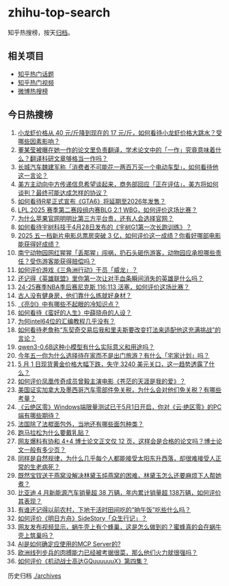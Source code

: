 # zhihu-top-search

知乎热搜榜，按天[归档](./archives)。

## 相关项目

- [知乎热门话题](https://github.com/justjavac/zhihu-trending-hot-questions)
- [知乎热门视频](https://github.com/justjavac/zhihu-trending-hot-video)
- [微博热搜榜](https://github.com/justjavac/weibo-trending-hot-search)

## 今日热搜榜

<!-- BEGIN -->
<!-- 最后更新时间 Sat May 03 2025 01:34:00 GMT+0800 (China Standard Time) -->

1. [小龙虾价格从 40 元/斤降到现在的 17 元/斤，如何看待小龙虾价格大跳水？受哪些因素影响？](https://www.zhihu.com/search?q=https%3A%2F%2Fapi.zhihu.com%2Fquestions%2F1900983268733584209)
1. [董某莹被曝在她一作的论文里负责翻译，学术论文中的「一作」究竟意味着什么？翻译科研文章够格当一作吗？](https://www.zhihu.com/search?q=https%3A%2F%2Fapi.zhihu.com%2Fquestions%2F1901664680163898289)
1. [长城汽车魏建军称「消费者不可能花一两百万买一个电动车型」，如何看待他这一言论？](https://www.zhihu.com/search?q=https%3A%2F%2Fapi.zhihu.com%2Fquestions%2F1901528443679639497)
1. [美方主动向中方传递信息希望谈起来，商务部回应「正在评估」，美方将如何谈判？最终可能达成怎样的协议？](https://www.zhihu.com/search?q=https%3A%2F%2Fapi.zhihu.com%2Fquestions%2F1901553333975611340)
1. [如何看待R星正式宣布《GTA6》将延期至2026年发售？](https://www.zhihu.com/search?q=https%3A%2F%2Fapi.zhihu.com%2Fquestions%2F1901722808595232086)
1. [LPL 2025 赛季第二赛段组内赛BLG 2:1 WBG，如何评价这场比赛？](https://www.zhihu.com/search?q=https%3A%2F%2Fapi.zhihu.com%2Fquestions%2F1901725596272264060)
1. [为什么苹果官网明明比第三方平台贵，还有人会选择官网？](https://www.zhihu.com/search?q=https%3A%2F%2Fapi.zhihu.com%2Fquestions%2F518666609)
1. [如何看待宇树科技于4月28日发布的《宇树G1第一次长跑训练》？](https://www.zhihu.com/search?q=https%3A%2F%2Fapi.zhihu.com%2Fquestions%2F1900516004011943389)
1. [2025 五一档新片电影总票房突破 3 亿，如何评价这一成绩？你看好哪部电影能获得好成绩？](https://www.zhihu.com/search?q=https%3A%2F%2Fapi.zhihu.com%2Fquestions%2F1901037574505591060)
1. [南宁动物园网红猩猩「丢那猩」闯祸，扔石头砸伤游客，动物园应承担哪些责任？受伤游客能获得赔偿吗？](https://www.zhihu.com/search?q=https%3A%2F%2Fapi.zhihu.com%2Fquestions%2F1901408051401029548)
1. [如何评价游戏《三角洲行动》干员「威龙」？](https://www.zhihu.com/search?q=https%3A%2F%2Fapi.zhihu.com%2Fquestions%2F13193452471)
1. [还记得《英雄联盟》里你第一次让对手血条瞬间消失的英雄是什么吗？](https://www.zhihu.com/search?q=https%3A%2F%2Fapi.zhihu.com%2Fquestions%2F581519880)
1. [24-25赛季NBA季后赛尼克斯 116:113 活塞，如何评价这场比赛？](https://www.zhihu.com/search?q=https%3A%2F%2Fapi.zhihu.com%2Fquestions%2F1901584048268220278)
1. [古人没有健身房，他们靠什么练就好身材？](https://www.zhihu.com/search?q=https%3A%2F%2Fapi.zhihu.com%2Fquestions%2F1889312332393453353)
1. [《亮剑》中有哪些不起眼的冷知识点？](https://www.zhihu.com/search?q=https%3A%2F%2Fapi.zhihu.com%2Fquestions%2F361922923)
1. [如何看待《蛮好的人生》中薛晓舟的人设？](https://www.zhihu.com/search?q=https%3A%2F%2Fapi.zhihu.com%2Fquestions%2F1897577627465794008)
1. [为何intel64位的汇编教程几乎没有？](https://www.zhihu.com/search?q=https%3A%2F%2Fapi.zhihu.com%2Fquestions%2F59928781)
1. [如何看待老詹称“东契奇交易后我和里夫斯要改变打法来适配他这充满挑战”的言论？](https://www.zhihu.com/search?q=https%3A%2F%2Fapi.zhihu.com%2Fquestions%2F1901349630429602792)
1. [qwen3-0.6B这种小模型有什么实际意义和用途吗？](https://www.zhihu.com/search?q=https%3A%2F%2Fapi.zhihu.com%2Fquestions%2F1900664888608691102)
1. [今年五一你为什么选择待在家而不是出门旅游？有什么「宅家计划」吗？](https://www.zhihu.com/search?q=https%3A%2F%2Fapi.zhihu.com%2Fquestions%2F1899896527788402659)
1. [5 月 1 日现货黄金价格大幅下跌，失守 3240 美元关口，这一趋势透露了什么？](https://www.zhihu.com/search?q=https%3A%2F%2Fapi.zhihu.com%2Fquestions%2F1901293299689587325)
1. [如何评价凤凰传奇成员曾毅主演电影《苍茫的天涯是我的爱》？](https://www.zhihu.com/search?q=https%3A%2F%2Fapi.zhihu.com%2Fquestions%2F1898014896995664278)
1. [美国证实加拿大及墨西哥汽车零部件免关税，为什么会对他们免关税？有哪些考量？](https://www.zhihu.com/search?q=https%3A%2F%2Fapi.zhihu.com%2Fquestions%2F1901549389404661591)
1. [《云绝区零》Windows端限量测试已于5月1日开启，你对《云·绝区零》的PC端有哪些期待？](https://www.zhihu.com/search?q=https%3A%2F%2Fapi.zhihu.com%2Fquestions%2F1901244800092607362)
1. [法国除了法棍面包外，当地还有哪些面包种类？](https://www.zhihu.com/search?q=https%3A%2F%2Fapi.zhihu.com%2Fquestions%2F1895489080797676148)
1. [跑马拉松为什么要戴乳贴？](https://www.zhihu.com/search?q=https%3A%2F%2Fapi.zhihu.com%2Fquestions%2F327153609)
1. [网友爆料有协和 4+4 博士论文正文仅 12 页，这样会是合格的论文吗？博士论文一般有多少页？](https://www.zhihu.com/search?q=https%3A%2F%2Fapi.zhihu.com%2Fquestions%2F1900988315747971092)
1. [同样是自然规律，为什么几乎每个人都能接受太阳东升西落，却很难接受人正常的生老病死？](https://www.zhihu.com/search?q=https%3A%2F%2Fapi.zhihu.com%2Fquestions%2F1900928401654673888)
1. [既然宝钗送干燕窝没解决林黛玉炖燕窝的困难，林黛玉怎么还要麻烦下人帮她煮？](https://www.zhihu.com/search?q=https%3A%2F%2Fapi.zhihu.com%2Fquestions%2F1900490263870301638)
1. [比亚迪 4 月新能源汽车销量超 38 万辆，年内累计销量超 138万辆，如何评价其表现？](https://www.zhihu.com/search?q=https%3A%2F%2Fapi.zhihu.com%2Fquestions%2F1901350897201689633)
1. [有谁还记得以前农村，下地干活时田间吃的“晌午饭”吃些什么吗？](https://www.zhihu.com/search?q=https%3A%2F%2Fapi.zhihu.com%2Fquestions%2F1900224272942740481)
1. [如何评价《明日方舟》SideStory「众生行记」？](https://www.zhihu.com/search?q=https%3A%2F%2Fapi.zhihu.com%2Fquestions%2F1901367807398115282)
1. [网友发布视频显示，蜗牛壳上有个蜂巢，这是怎么做到的？蜜蜂真的会在蜗牛壳上筑巢吗？](https://www.zhihu.com/search?q=https%3A%2F%2Fapi.zhihu.com%2Fquestions%2F1899937912822396068)
1. [AI是如何确定应使用的MCP Server的?](https://www.zhihu.com/search?q=https%3A%2F%2Fapi.zhihu.com%2Fquestions%2F1890546618509538123)
1. [欧洲线列步兵的肉搏能力已经被考据很菜，那么他们火力就很强吗？](https://www.zhihu.com/search?q=https%3A%2F%2Fapi.zhihu.com%2Fquestions%2F653122907)
1. [如何评价《机动战士高达GQuuuuuuX》第四集？](https://www.zhihu.com/search?q=https%3A%2F%2Fapi.zhihu.com%2Fquestions%2F1900830543056184308)

<!-- END -->

历史归档 [./archives](./archives)
